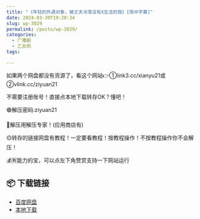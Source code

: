 ```yaml
---
title: "《年轻的外遇对象，被丈夫冷落没有X生活的我》[简中字幕]"
date: 2024-03-30T19:20:34
slug: wp-3029
permalink: /posts/wp-3029/
categories:
  - 广播剧
  - 乙女抓
tags:

---
```


如果两个网盘都没有资源了，看这个网站👉①link3.cc/xianyu21或②vlink.cc/ziyuan21

不需要注册账号！直接点本地下载转存OK？懂吧！

🟢解压密码:ziyuan21

🔵解压用解压专家！(应用商店有)

🟡转存的链接网盘有教程！一定要看教程！按教程操作！不按教程操作你不会解压！

💰🈶能力的宝，可以点左下角赞赏支持一下网站运行

## 📦 下载链接
- [百度网盘](https://blziyuan21.com/pay-download/3029?key=a4c0730f64&down_id=0)
- [本地下载](https://blziyuan21.com/pay-download/3029?key=a4c0730f64&down_id=1)

